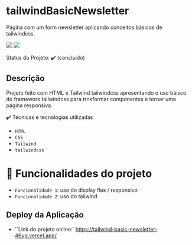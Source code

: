 # tailwindBasicNewsletter
Página com um form newsletter aplicando conceitos básicos de tailwindcss.

<img src="https://img.shields.io/static/v1?label=tailwind&message=framework&color=blue&style=for-the-badge&logo=TAILWIND"/>
<img src="https://img.shields.io/static/v1?label=Vercel&message=deploy&color=blue&style=for-the-badge&logo=VERCEL"/>

Status do Projeto: ✔️ (concluido)

## Descrição
Projeto feito com HTML e Tailwind tailwindcss apresentando o uso báisco do framework tailwindcss para trnsformar componentes e tornar uma página responsiva.

✔️ Técnicas e tecnologias utilizadas
- ``HTML``
- ``CSS``
- ``Tailwind``
- ``tailwindcss``

# :hammer: Funcionalidades do projeto

- `Funcionalidade 1`: uso do display flex / responsivo
- `Funcionalidade 2`: uso do tailwind

## Deploy da Aplicação
- ``Link do projeto online:` https://tailwind-basic-newsletter-46yp.vercel.app/

